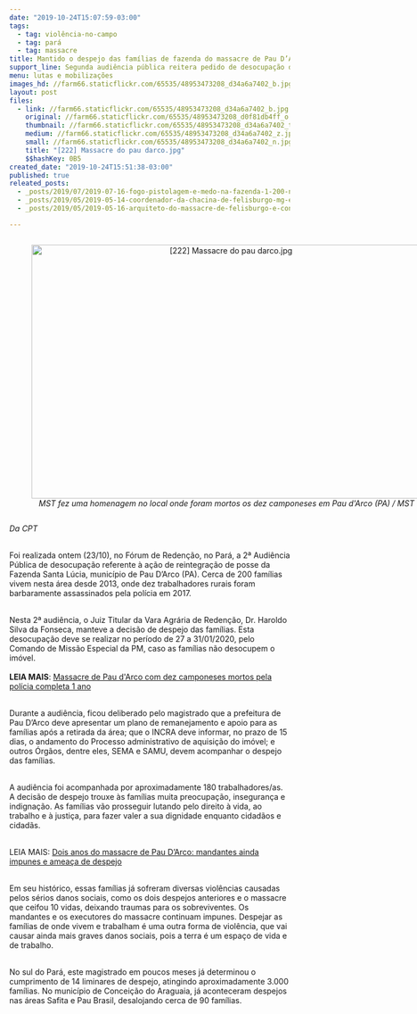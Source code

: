```yaml
---
date: "2019-10-24T15:07:59-03:00"
tags:
  - tag: violência-no-campo
  - tag: pará
  - tag: massacre
title: Mantido o despejo das famílias de fazenda do massacre de Pau D’Arco (PA)
support_line: Segunda audiência pública reitera pedido de desocupação da Fazenda Santa Lúcia
menu: lutas e mobilizações
images_hd: //farm66.staticflickr.com/65535/48953473208_d34a6a7402_b.jpg
layout: post
files:
  - link: //farm66.staticflickr.com/65535/48953473208_d34a6a7402_b.jpg
    original: //farm66.staticflickr.com/65535/48953473208_d0f81db4ff_o.jpg
    thumbnail: //farm66.staticflickr.com/65535/48953473208_d34a6a7402_t.jpg
    medium: //farm66.staticflickr.com/65535/48953473208_d34a6a7402_z.jpg
    small: //farm66.staticflickr.com/65535/48953473208_d34a6a7402_n.jpg
    title: "[222] Massacre do pau darco.jpg"
    $$hashKey: 0B5
created_date: "2019-10-24T15:51:38-03:00"
published: true
releated_posts:
  - _posts/2019/07/2019-07-16-fogo-pistolagem-e-medo-na-fazenda-1-200-no-para.md
  - _posts/2019/05/2019-05-14-coordenador-da-chacina-de-felisburgo-mg-e-condenado-a-195-anos-de-prisao.md
  - _posts/2019/05/2019-05-16-arquiteto-do-massacre-de-felisburgo-e-condenado-a-195-anos-de-prisao.md

---
```

<div style="text-align:center">
<figure class="image" style="display:inline-block"><img alt="[222] Massacre do pau darco.jpg" height="455" src="//farm66.staticflickr.com/65535/48953473208_d34a6a7402_b.jpg" width="700" />
<figcaption><em>MST fez uma homenagem no local onde foram mortos os dez camponeses em Pau d&#39;Arco (PA) / MST</em></figcaption>
</figure>
</div>

<p><em>Da CPT</em><br />
&nbsp;</p>

<p>Foi realizada ontem (23/10), no F&oacute;rum de Reden&ccedil;&atilde;o, no Par&aacute;, a 2&ordf; Audi&ecirc;ncia P&uacute;blica de desocupa&ccedil;&atilde;o&nbsp;referente &agrave; a&ccedil;&atilde;o de reintegra&ccedil;&atilde;o de posse da Fazenda Santa L&uacute;cia, munic&iacute;pio de Pau D&rsquo;Arco (PA). Cerca de 200 fam&iacute;lias vivem nesta &aacute;rea desde 2013, onde dez trabalhadores rurais foram barbaramente assassinados pela pol&iacute;cia em 2017.<br />
&nbsp;</p>

<p>Nesta 2&ordf; audi&ecirc;ncia, o Juiz Titular da Vara Agr&aacute;ria de Reden&ccedil;&atilde;o, Dr. Haroldo Silva da Fonseca, manteve a decis&atilde;o de despejo das fam&iacute;lias. Esta desocupa&ccedil;&atilde;o deve se realizar no per&iacute;odo de 27 a 31/01/2020, pelo Comando de Miss&atilde;o Especial da PM, caso as fam&iacute;lias n&atilde;o desocupem o im&oacute;vel.<br />
<br />
<strong>LEIA MAIS</strong>:&nbsp;<a href="http://www.mst.org.br/2018/05/25/massacre-de-pau-d-arco-com-dez-camponeses-mortos-pela-policia-completa-1-ano.html" target="_blank">Massacre de Pau d&#39;Arco com dez camponeses mortos pela pol&iacute;cia completa 1 ano</a><br />
&nbsp;</p>

<p>Durante a audi&ecirc;ncia, ficou deliberado pelo magistrado&nbsp;que a prefeitura de Pau D&rsquo;Arco&nbsp;deve apresentar um plano de remanejamento e apoio para as fam&iacute;lias ap&oacute;s a retirada da &aacute;rea; que o INCRA deve informar, no prazo de 15 dias, o andamento do Processo administrativo de aquisi&ccedil;&atilde;o do im&oacute;vel; e outros &Oacute;rg&atilde;os, dentre eles, SEMA e SAMU,&nbsp;devem acompanhar o despejo das fam&iacute;lias.</p>

<p><br />
A audi&ecirc;ncia foi acompanhada por aproximadamente 180 trabalhadores/as. A decis&atilde;o de despejo trouxe &agrave;s fam&iacute;lias muita preocupa&ccedil;&atilde;o, inseguran&ccedil;a e indigna&ccedil;&atilde;o. As fam&iacute;lias v&atilde;o prosseguir lutando pelo direito&nbsp;&agrave; vida, ao trabalho e &agrave; justi&ccedil;a, para fazer valer a sua dignidade enquanto cidad&atilde;os e cidad&atilde;s.<br />
&nbsp;</p>

<p>LEIA MAIS: <a href="https://apublica.org/2019/05/dois-anos-do-massacre-de-pau-darco-mandantes-ainda-impunes-e-ameaca-de-despejo/" target="_blank">Dois anos do massacre de Pau D&rsquo;Arco: mandantes ainda impunes e amea&ccedil;a de despejo</a><br />
&nbsp;</p>

<p>Em seu hist&oacute;rico, essas fam&iacute;lias j&aacute; sofreram diversas viol&ecirc;ncias causadas pelos s&eacute;rios danos sociais, como os dois despejos anteriores e o massacre que ceifou 10 vidas, deixando&nbsp;traumas para os sobreviventes. Os mandantes e os executores do massacre continuam impunes. Despejar as fam&iacute;lias de onde vivem e trabalham &eacute; uma outra forma de viol&ecirc;ncia, que vai causar ainda mais graves danos sociais, pois a terra &eacute; um espa&ccedil;o de vida e de trabalho.</p>

<p><br />
No sul do Par&aacute;, este magistrado em poucos meses j&aacute; determinou o cumprimento de 14 liminares de despejo, atingindo aproximadamente 3.000 fam&iacute;lias. No munic&iacute;pio de Concei&ccedil;&atilde;o do Araguaia, j&aacute; aconteceram despejos nas &aacute;reas Safita e Pau Brasil, desalojando cerca de 90 fam&iacute;lias.</p>

<p>&nbsp;</p>
